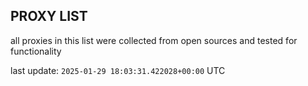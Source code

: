 ## PROXY LIST

all proxies in this list were collected from open sources and tested for functionality

last update: `2025-01-29 18:03:31.422028+00:00` UTC